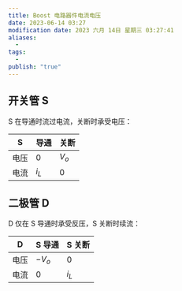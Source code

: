 ```yaml
---
title: Boost 电路器件电流电压
date: 2023-06-14 03:27
modification date: 2023 六月 14日 星期三 03:27:41
aliases:
  - 
tags:
  - 
publish: "true"
---
```


## 开关管 S

S 在导通时流过电流，关断时承受电压：

| S    | 导通 | 关断 |
| ---- | ---- | ---- |
| 电压 |    0  |   $V_{o}$   |
| 电流     | $i_{L}$     |    0  |

## 二极管 D

D 仅在 S 导通时承受反压，S 关断时续流：

| D    | S 导通   | S 关断 |
| ---- | -------- | ------ |
| 电压 | $-V_{o}$ | 0      |
| 电流 | 0        | $i_{L}$       |
